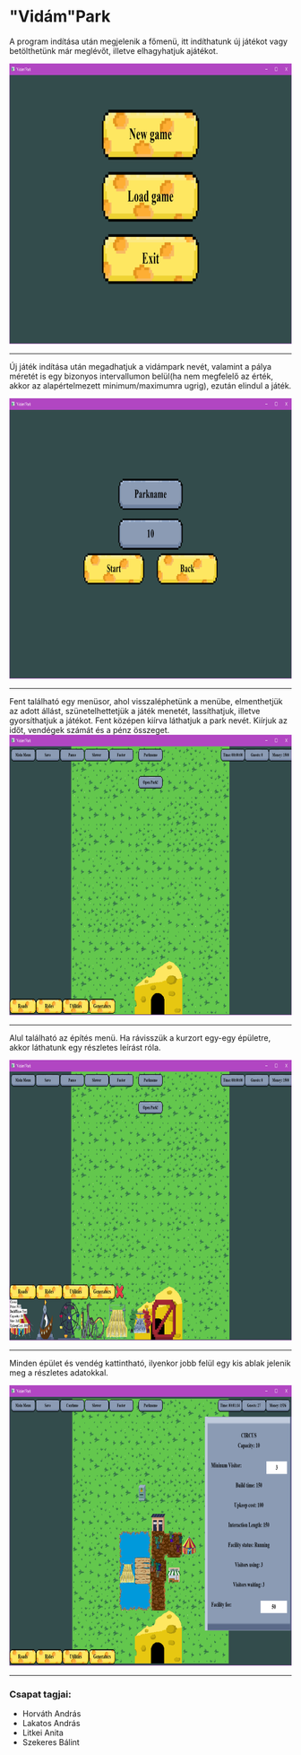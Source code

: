 # "Vidám"Park
A program indítása után megjelenik a főmenü, itt indíthatunk új játékot vagy betölthetünk már meglévőt, illetve elhagyhatjuk ajátékot. 

<img  height="500" src="images/menu.png">

----  

Új játék indítása után megadhatjuk a vidámpark nevét, valamint a pálya méretét is egy bizonyos intervallumon belül(ha nem megfelelő az érték, akkor az alapértelmezett minimum/maximumra ugrig), ezután elindul a játék.   

<img  height="500" src="images/name.png">

---

Fent található egy menüsor, ahol visszaléphetünk a menübe, elmenthetjük az adott állást, szünetelhettetjük a játék menetét, lassíthatjuk, illetve gyorsíthatjuk a játékot.
Fent középen kiírva láthatjuk a park nevét.
Kiírjuk az időt, vendégek számát és a pénz összeget.
<img  height="500" src="images/menubar.png">

---

Alul található az építés menü. Ha rávisszük a kurzort egy-egy épületre, akkor láthatunk egy részletes leírást róla.

<img height="500" src="images/buildmenu.png">

---

Minden épület és vendég kattintható, ilyenkor jobb felül egy kis ablak jelenik meg a részletes adatokkal.  

<img height="500" src="images/infowindow.png">


---

### Csapat tagjai:
- Horváth András
- Lakatos András
- Litkei Anita
- Szekeres Bálint
